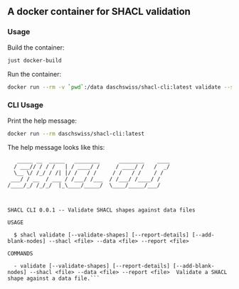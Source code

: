 ## A docker container for SHACL validation 
### Usage

Build the container:
```zsh
just docker-build
```

Run the container:
```zsh
docker run --rm -v `pwd`:/data daschswiss/shacl-cli:latest validate --shacl /data/shacl.ttl --data /data/data.ttl --report /data/report.ttl
```

### CLI Usage

Print the help message:
```zsh
docker run --rm daschswiss/shacl-cli:latest
```

The help message looks like this:
```text
   _____ __  _____   ________      ________    ____
  / ___// / / /   | / ____/ /     / ____/ /   /  _/
  \__ \/ /_/ / /| |/ /   / /     / /   / /    / /
 ___/ / __  / ___ / /___/ /___  / /___/ /____/ /
/____/_/ /_/_/  |_\____/_____/  \____/_____/___/



SHACL CLI 0.0.1 -- Validate SHACL shapes against data files

USAGE

  $ shacl validate [--validate-shapes] [--report-details] [--add-blank-nodes] --shacl <file> --data <file> --report <file>

COMMANDS

  - validate [--validate-shapes] [--report-details] [--add-blank-nodes] --shacl <file> --data <file> --report <file>  Validate a SHACL shape against a data file.```
```
